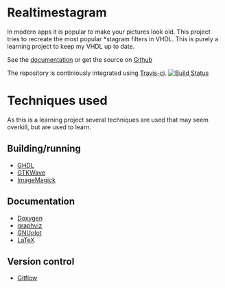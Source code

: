 
Realtimestagram
=========================

In modern apps it is popular to make your pictures look old. This project tries
to recreate the most popular \*stagram filters in VHDL. This is purely a learning project
to keep my VHDL up to date.

See the [documentation](http://benboz.github.io/realtimestagram)
or get the source on [Github](http://www.github.com/benboz/realtimestagram)


The repository is continiously integrated using [Travis-ci](http://www.travis-ci.org).
[![Build Status](https://travis-ci.org/BenBoZ/realtimestagram.svg?branch=develop)](https://travis-ci.org/BenBoZ/realtimestagram)

Techniques used
===============

As this is a learning project several techniques are used that may seem overkill,
but are used to learn.

Building/running
----------------
* [GHDL](http://sourceforge.net/projects/ghdl-updates/) 
* [GTKWave](http://gtkwave.sourceforge.net/)
* [ImageMagick](http://imagemagick.org/)

Documentation
-------------
* [Doxygen](http://www.stack.nl/~dimitri/doxygen/) 
* [graphviz](http://www.graphviz.org/) 
* [GNUplot](http://www.gnuplot.info/)
* [LaTeX](http://www.latex-project.org/) 

Version control
---------------
* [Gitflow](http://nvie.com/posts/a-successful-git-branching-model/)

